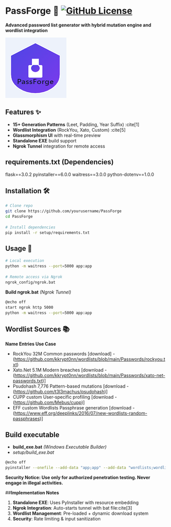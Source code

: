 # PassForge 🔐 [![GitHub License](https://img.shields.io/badge/license-MIT-blue.svg)](LICENSE)

**Advanced password list generator with hybrid mutation engine and wordlist integration**

![PassForge Demo](logo_password.png)

## Features ✨
- **15+ Generation Patterns** (Leet, Padding, Year Suffix) :cite[1]
- **Wordlist Integration** (RockYou, Xato, Custom) :cite[5]
- **Glassmorphism UI** with real-time preview
- **Standalone EXE** build support
- **Ngrok Tunnel** integration for remote access

## requirements.txt (Dependencies)

flask==3.0.2
pyinstaller==6.0.0
waitress==3.0.0
python-dotenv==1.0.0

## Installation 🛠️
```bash
# Clone repo
git clone https://github.com/yourusername/PassForge
cd PassForge

# Install dependencies
pip install -r setup/requirements.txt
```

## Usage 🚀 
```bash
# Local execution
python -m waitress --port=5000 app:app

# Remote access via Ngrok
ngrok_config/ngrok.bat
```
**Build ngrok.bat** *(Ngrok Tunnel)*
```bash
@echo off
start ngrok http 5000
python -m waitress --port=5000 app:app
```
## Wordlist Sources 📚

**Name	Entries	Use Case**
+ RockYou	32M	Common passwords [download] - (https://github.com/kkrypt0nn/wordlists/blob/main/Passwords/rockyou.txt)
+ Xato.Net 5.1M	Modern breaches [download - (https://github.com/kkrypt0nn/wordlists/blob/main/Passwords/xato-net-passwords.txt)]
+ Psudohash 7,776	Pattern-based mutations	[download - (https://github.com/t3l3machus/psudohash)]
+ CUPP custom	User-specific profiling	[download - (https://github.com/Mebus/cupp)]
+ EFF custom Wordlists	Passphrase generation	[download - (https://www.eff.org/deeplinks/2016/07/new-wordlists-random-passphrases)]

## Build executable
- **build_exe.bat** *(Windows Executable Builder)*
- *setup/build_exe.bat*
```bash
@echo off
pyinstaller --onefile --add-data "app;app" --add-data "wordlists;wordlists" --name PassForge app/routes.py
```

**Security Notice: Use only for authorized penetration testing. Never engage in illegal activities.**

##**Implementation Notes**
1. **Standalone EXE**: Uses PyInstaller with resource embedding
2. **Ngrok Integration**: Auto-starts tunnel with bat file:cite[3]
3. **Wordlist Management**: Pre-loaded + dynamic download system
4. **Security**: Rate limiting & input sanitization


